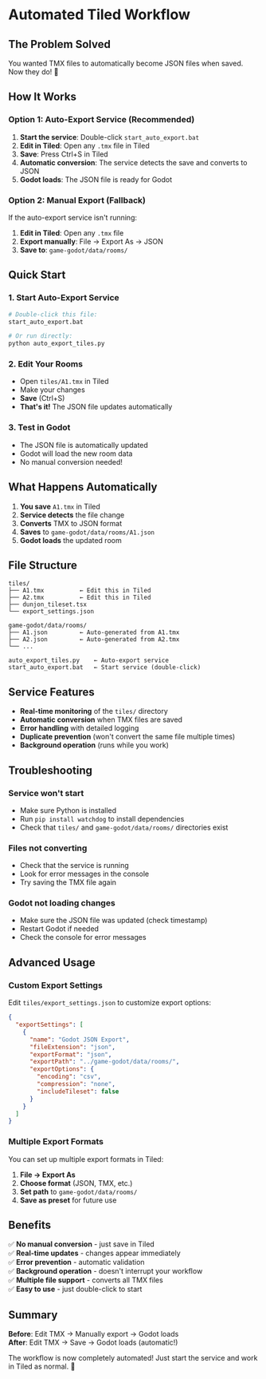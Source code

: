 # Automated Tiled Workflow

## The Problem Solved

You wanted TMX files to automatically become JSON files when saved. Now they do! 🎉

## How It Works

### Option 1: Auto-Export Service (Recommended)
1. **Start the service**: Double-click `start_auto_export.bat`
2. **Edit in Tiled**: Open any `.tmx` file in Tiled
3. **Save**: Press Ctrl+S in Tiled
4. **Automatic conversion**: The service detects the save and converts to JSON
5. **Godot loads**: The JSON file is ready for Godot

### Option 2: Manual Export (Fallback)
If the auto-export service isn't running:
1. **Edit in Tiled**: Open any `.tmx` file
2. **Export manually**: File → Export As → JSON
3. **Save to**: `game-godot/data/rooms/`

## Quick Start

### 1. Start Auto-Export Service
```bash
# Double-click this file:
start_auto_export.bat

# Or run directly:
python auto_export_tiles.py
```

### 2. Edit Your Rooms
- Open `tiles/A1.tmx` in Tiled
- Make your changes
- **Save** (Ctrl+S)
- **That's it!** The JSON file updates automatically

### 3. Test in Godot
- The JSON file is automatically updated
- Godot will load the new room data
- No manual conversion needed!

## What Happens Automatically

1. **You save** `A1.tmx` in Tiled
2. **Service detects** the file change
3. **Converts** TMX to JSON format
4. **Saves** to `game-godot/data/rooms/A1.json`
5. **Godot loads** the updated room

## File Structure

```
tiles/
├── A1.tmx          ← Edit this in Tiled
├── A2.tmx          ← Edit this in Tiled
├── dunjon_tileset.tsx
└── export_settings.json

game-godot/data/rooms/
├── A1.json         ← Auto-generated from A1.tmx
├── A2.json         ← Auto-generated from A2.tmx
└── ...

auto_export_tiles.py    ← Auto-export service
start_auto_export.bat   ← Start service (double-click)
```

## Service Features

- **Real-time monitoring** of the `tiles/` directory
- **Automatic conversion** when TMX files are saved
- **Error handling** with detailed logging
- **Duplicate prevention** (won't convert the same file multiple times)
- **Background operation** (runs while you work)

## Troubleshooting

### Service won't start
- Make sure Python is installed
- Run `pip install watchdog` to install dependencies
- Check that `tiles/` and `game-godot/data/rooms/` directories exist

### Files not converting
- Check that the service is running
- Look for error messages in the console
- Try saving the TMX file again

### Godot not loading changes
- Make sure the JSON file was updated (check timestamp)
- Restart Godot if needed
- Check the console for error messages

## Advanced Usage

### Custom Export Settings
Edit `tiles/export_settings.json` to customize export options:

```json
{
  "exportSettings": [
    {
      "name": "Godot JSON Export",
      "fileExtension": "json",
      "exportFormat": "json",
      "exportPath": "../game-godot/data/rooms/",
      "exportOptions": {
        "encoding": "csv",
        "compression": "none",
        "includeTileset": false
      }
    }
  ]
}
```

### Multiple Export Formats
You can set up multiple export formats in Tiled:
1. **File → Export As**
2. **Choose format** (JSON, TMX, etc.)
3. **Set path** to `game-godot/data/rooms/`
4. **Save as preset** for future use

## Benefits

✅ **No manual conversion** - just save in Tiled  
✅ **Real-time updates** - changes appear immediately  
✅ **Error prevention** - automatic validation  
✅ **Background operation** - doesn't interrupt your workflow  
✅ **Multiple file support** - converts all TMX files  
✅ **Easy to use** - just double-click to start  

## Summary

**Before**: Edit TMX → Manually export → Godot loads  
**After**: Edit TMX → Save → Godot loads (automatic!)

The workflow is now completely automated! Just start the service and work in Tiled as normal. 🚀


